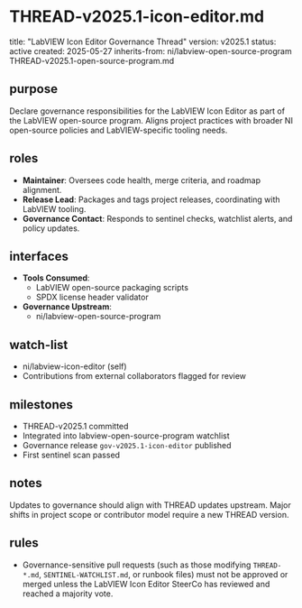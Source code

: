# THREAD-v2025.1-icon-editor.md

title: "LabVIEW Icon Editor Governance Thread"
version: v2025.1
status: active
created: 2025-05-27
inherits-from: ni/labview-open-source-program THREAD-v2025.1-open-source-program.md

## purpose

Declare governance responsibilities for the LabVIEW Icon Editor as part of the LabVIEW open-source program. Aligns project practices with broader NI open-source policies and LabVIEW-specific tooling needs.

## roles

- **Maintainer**: Oversees code health, merge criteria, and roadmap alignment.
- **Release Lead**: Packages and tags project releases, coordinating with LabVIEW tooling.
- **Governance Contact**: Responds to sentinel checks, watchlist alerts, and policy updates.

## interfaces

- **Tools Consumed**:
  - LabVIEW open-source packaging scripts
  - SPDX license header validator
- **Governance Upstream**:
  - ni/labview-open-source-program

## watch-list

- ni/labview-icon-editor (self)
- Contributions from external collaborators flagged for review

## milestones

- THREAD-v2025.1 committed
- Integrated into labview-open-source-program watchlist
- Governance release `gov-v2025.1-icon-editor` published
- First sentinel scan passed

## notes

Updates to governance should align with THREAD updates upstream. Major shifts in project scope or contributor model require a new THREAD version.

## rules

- Governance-sensitive pull requests (such as those modifying `THREAD-*.md`, `SENTINEL-WATCHLIST.md`, or runbook files) must not be approved or merged unless the LabVIEW Icon Editor SteerCo has reviewed and reached a majority vote.


